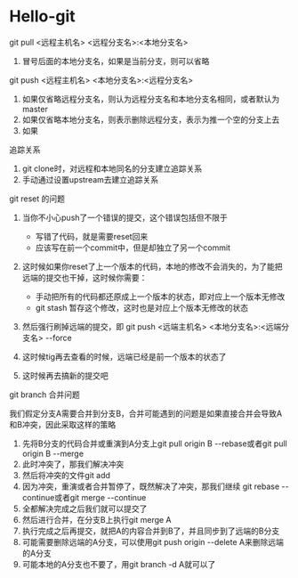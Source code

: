 # Hello-git
git pull <远程主机名> <远程分支名>:<本地分支名>
	
1. 冒号后面的本地分支名，如果是当前分支，则可以省略

git push <远程主机名> <本地分支名>:<远程分支名>
	
1. 如果仅省略远程分支名，则认为远程分支名和本地分支名相同，或者默认为master
2. 如果仅省略本地分支名，则表示删除远程分支，表示为推一个空的分支上去
3. 如果
	
追踪关系

1. git clone时，对远程和本地同名的分支建立追踪关系
2. 手动通过设置upstream去建立追踪关系
	
git reset 的问题

1. 当你不小心push了一个错误的提交，这个错误包括但不限于

	- 写错了代码，就是需要reset回来
	- 应该写在前一个commit中，但是却独立了另一个commit

2. 这时候如果你reset了上一个版本的代码，本地的修改不会消失的，为了能把远端的提交也干掉，这时候你需要：

	- 手动把所有的代码都还原成上一个版本的状态，即对应上一个版本无修改
	- git stash 暂存这个修改，这时也是对应上个版本无修改的状态


3. 然后强行刷掉远端的提交，即 git push <远端主机名> <本地分支名>:<远端分支名> --force
4. 这时候tig再去查看的时候，远端已经是前一个版本的状态了
5. 这时候再去搞新的提交吧

git branch 合并问题

我们假定分支A需要合并到分支B，合并可能遇到的问题是如果直接合并会导致A和B冲突，因此采取这样的策略

1. 先将B分支的代码合并或重演到A分支上git pull origin B --rebase或者git pull origin B --merge
2. 此时冲突了，那我们解决冲突
3. 然后将冲突的文件git add
4. 因为冲突，重演或者合并暂停了，既然解决了冲突，那我们继续 git rebase --continue或者git merge --continue
5. 全都解决完成之后我们就可以提交了
6. 然后进行合并，在分支B上执行git merge A
7. 执行完成之后再提交，就把A的内容合并到B了，并且同步到了远端的B分支
8. 可能需要删除远端的A分支，可以使用git push origin --delete A来删除远端的A分支
9. 可能本地的A分支也不要了，用git branch -d A就可以了
